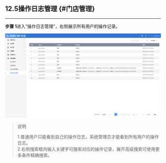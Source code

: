 ## 12.5操作日志管理 {#门店管理}

---

**步骤 1**进入“操作日志管理”，右侧展示所有用户的操作记录。

![](/assets/cao-zuo-ri-zhi.png)

> 说明
>
> 1.普通用户只能看到自己的操作日志，系统管理员才能看到所有用户的操作日志。  
> 2.右侧搜索框内输入关键字可搜索对应的操作记录，展开高级搜索可使用更多条件精确搜索。




